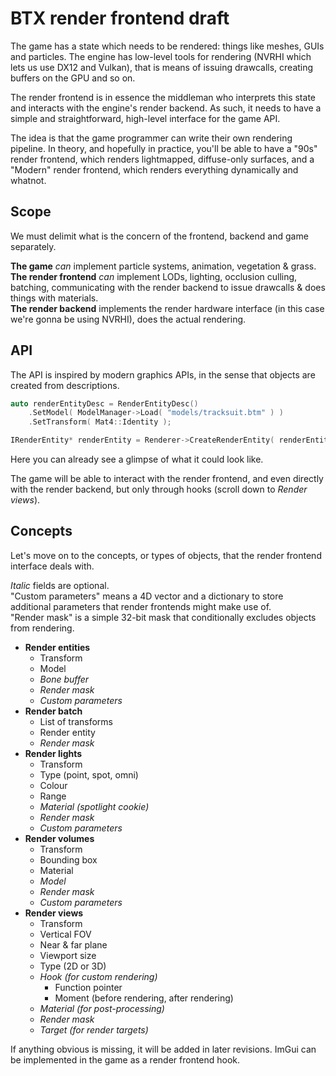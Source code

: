 
# BTX render frontend draft

The game has a state which needs to be rendered: things like meshes, GUIs and particles. The engine has low-level tools for rendering (NVRHI which lets us use DX12 and Vulkan), that is means of issuing drawcalls, creating buffers on the GPU and so on. 

The render frontend is in essence the middleman who interprets this state and interacts with the engine's render backend. As such, it needs to have a simple and straightforward, high-level interface for the game API.

The idea is that the game programmer can write their own rendering pipeline. In theory, and hopefully in practice, you'll be able to have a "90s" render frontend, which renders lightmapped, diffuse-only surfaces, and a "Modern" render frontend, which renders everything dynamically and whatnot.

## Scope

We must delimit what is the concern of the frontend, backend and game separately.

**The game** *can* implement particle systems, animation, vegetation & grass.  
**The render frontend** *can* implement LODs, lighting, occlusion culling, batching, communicating with the render backend to issue drawcalls & does things with materials.  
**The render backend** implements the render hardware interface (in this case we're gonna be using NVRHI), does the actual rendering.

## API

The API is inspired by modern graphics APIs, in the sense that objects are created from descriptions.

```cpp
auto renderEntityDesc = RenderEntityDesc()
	.SetModel( ModelManager->Load( "models/tracksuit.btm" ) )
	.SetTransform( Mat4::Identity );

IRenderEntity* renderEntity = Renderer->CreateRenderEntity( renderEntityDesc );
```

Here you can already see a glimpse of what it could look like.

The game will be able to interact with the render frontend, and even directly with the render backend, but only through hooks (scroll down to *Render views*).

## Concepts

Let's move on to the concepts, or types of objects, that the render frontend interface deals with.

*Italic* fields are optional.  
"Custom parameters" means a 4D vector and a dictionary to store additional parameters that render frontends might make use of.  
"Render mask" is a simple 32-bit mask that conditionally excludes objects from rendering.

* **Render entities**
	* Transform
	* Model
	* *Bone buffer*
	* *Render mask*
	* *Custom parameters*
* **Render batch**
	* List of transforms
	* Render entity
	* *Render mask*
* **Render lights**
	* Transform
	* Type (point, spot, omni)
	* Colour
	* Range
	* *Material (spotlight cookie)*
	* *Render mask*
	* *Custom parameters*
* **Render volumes**
	* Transform
	* Bounding box
	* Material
	* *Model*
	* *Render mask*
	* *Custom parameters*
* **Render views**
	* Transform 
	* Vertical FOV
	* Near & far plane
	* Viewport size
	* Type (2D or 3D)
	* *Hook (for custom rendering)*
		* Function pointer
		* Moment (before rendering, after rendering)
	* *Material (for post-processing)*
	* *Render mask*
	* *Target (for render targets)*

If anything obvious is missing, it will be added in later revisions.
ImGui can be implemented in the game as a render frontend hook.
